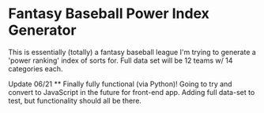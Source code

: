 # Fantasy Baseball Power Index Generator

This is essentially (totally) a fantasy baseball league I'm trying to generate a 'power ranking' index of sorts for. Full data set will be 12 teams w/ 14 categories each.

Update 06/21 ** Finally fully functional (via Python)! Going to try and convert to JavaScript in the future for front-end app. Adding full data-set to test, but functionality should all be there.
